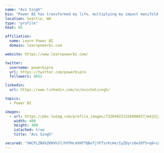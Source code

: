 ```yaml
---
name: "Avi Singh"
bio: "Power BI has transformed my life, multiplying my impact manifold. Now I am on a mission to spread the word and share the knowledge"
location: Seattle, WA
type: "profile"
heat: 65

affiliation:
  name: Learn Power BI
  domain: learnpowerbi.com

website: https://www.learnpowerbi.com/

twitter:
  username: powerbipro
  url: https://twitter.com/powerbipro
  followers: 4652

linkedin:
  url: https://www.linkedin.com/in/avichalsingh/

topics:
  - Power BI

images:
  - url: https://pbs.twimg.com/profile_images/732049231326806017/m4jUj2Lu_400x400.jpg
    width: 400
    height: 400
    isCached: true
    title: "Avi Singh"

secured: "VWCPLZNXhZKHVhJ7/hFPHc4XKP7QBoTjYFTsrKcHe/IyZDyrz6e3OfS+q6+zXJIZRJQ4WFteV+9vKYQtbXvLW13+2Xm2uQsNuQymvBJNB9I9JjsMh5FyJB31GmvOVKOdyKa4AukIxI1yHXRuSrWoiS7KwDUnvI6p2B3CQ2j/CgxgwExdyfC5217Oe//OyahDvOMmMHkEfINoQowiYBCMJvXs3U+TTlAAcKTgQBbMySh6SY8rrKycMaWAo5By8L29IGDYGbv56W/dMoTEhv4CgECig4CPmSEmya3+Aekaoxe+E7rvmpfMw6+rzhHJlbja+mVcDHCp9LvE9XVCyCdnUOeXkfXA6NrRuJguSfWSi+rSfeI2QtY4genV9LxfHUc/+qQ1mqMrKYNBkqO0UBjJvo7n3nKPGpW/3yea2wyWc+c=;jW6g+jJ5b6YAePTnFso8ug=="
---
```


